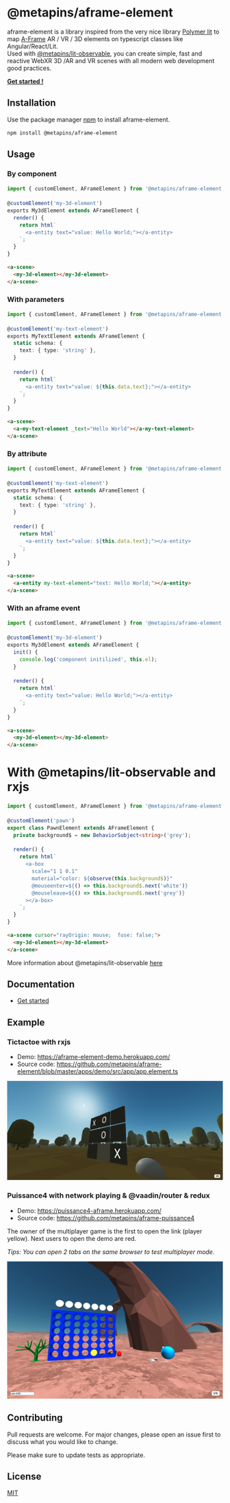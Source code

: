 # @metapins/aframe-element

aframe-element is a library inspired from the very nice library [Polymer lit](https://lit.dev/) to map [A-Frame](https://aframe.io/) AR / VR / 3D elements on typescript classes like Angular/React/Lit.  
Used with [@metapins/lit-observable](https://github.com/metapins/lit-observable), you can create simple, fast and reactive WebXR 3D /AR and VR scenes with all modern web development good practices.

**[Get started !](./docs/get-started.md)**

## Installation

Use the package manager [npm](https://www.npmjs.com/package/@metapins/aframe-element) to install aframe-element.

```bash
npm install @metapins/aframe-element
```

## Usage

### By component

```typescript
import { customElement, AFrameElement } from '@metapins/aframe-element';

@customElement('my-3d-element')
exports My3dElement extends AFrameElement {
  render() {
    return html`
      <a-entity text="value: Hello World;"></a-entity>
    `;
  }
}
```

```html
<a-scene>
  <my-3d-element></my-3d-element>
</a-scene>
```

### With parameters

```typescript
import { customElement, AFrameElement } from '@metapins/aframe-element';

@customElement('my-text-element')
exports MyTextElement extends AFrameElement {
  static schema: {
    text: { type: 'string' },
  }

  render() {
    return html`
      <a-entity text="value: ${this.data.text};"></a-entity>
    `;
  }
}
```

```html
<a-scene>
  <a-my-text-element _text="Hello World"></a-my-text-element>
</a-scene>
```

### By attribute

```typescript
import { customElement, AFrameElement } from '@metapins/aframe-element';

@customElement('my-text-element')
exports MyTextElement extends AFrameElement {
  static schema: {
    text: { type: 'string' },
  }

  render() {
    return html`
      <a-entity text="value: ${this.data.text};"></a-entity>
    `;
  }
}
```

```html
<a-scene>
  <a-entity my-text-element="text: Hello World;"></a-entity>
</a-scene>
```

### With an aframe event

```typescript
import { customElement, AFrameElement } from '@metapins/aframe-element';

@customElement('my-3d-element')
exports My3dElement extends AFrameElement {
  init() {
    console.log('component initilized', this.el);
  }

  render() {
    return html`
      <a-entity text="value: Hello World;"></a-entity>
    `;
  }
}
```

```html
<a-scene>
  <my-3d-element></my-3d-element>
</a-scene>
```

# With @metapins/lit-observable and rxjs

```typescript
import { customElement, AFrameElement } from '@metapins/aframe-element';

@customElement('pawn')
export class PawnElement extends AFrameElement {
  private background$ = new BehaviorSubject<string>('grey');

  render() {
    return html`
      <a-box
        scale="1 1 0.1"
        material="color: ${observe(this.background$)}"
        @mouseenter=${() => this.background$.next('white')}
        @mouseleave=${() => this.background$.next('grey')}
      ></a-box>
    `;
  }
}
```

```html
<a-scene cursor="rayOrigin: mouse;  fuse: false;">
  <my-3d-element></my-3d-element>
</a-scene>
```

More information about @metapins/lit-observable [here](https://github.com/metapins/lit-observable)

## Documentation

- [Get started](./docs/get-started.md)

## Example

### Tictactoe with rxjs

- Demo: https://aframe-element-demo.herokuapp.com/
- Source code: https://github.com/metapins/aframe-element/blob/master/apps/demo/src/app/app.element.ts

![aframe-element example tictactoe](./docs/assets/example-tictactoe.png)

### Puissance4 with network playing & @vaadin/router & redux

- Demo: https://puissance4-aframe.herokuapp.com/
- Source code: https://github.com/metapins/aframe-puissance4

The owner of the multiplayer game is the first to open the link (player yellow). Next users to open the demo are red.

_Tips: You can open 2 tabs on the same browser to test multiplayer mode._

![aframe-element example puissance4](./docs/assets/example-puissance4.png)

## Contributing

Pull requests are welcome. For major changes, please open an issue first to discuss what you would like to change.

Please make sure to update tests as appropriate.

## License

[MIT](https://choosealicense.com/licenses/mit/)
